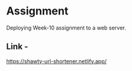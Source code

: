 # Assignment

Deploying Week-10 assignment to a web server.

## Link -

https://shawty-url-shortener.netlify.app/

